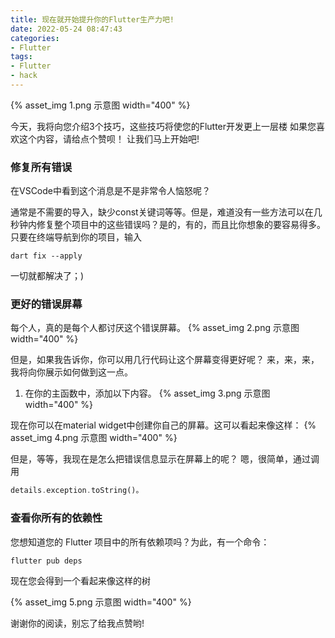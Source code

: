 ```yaml
---
title: 现在就开始提升你的Flutter生产力吧!
date: 2022-05-24 08:47:43
categories:
- Flutter
tags:
- Flutter
- hack
---
```


{% asset_img 1.png 示意图 width="400" %}

今天，我将向您介绍3个技巧，这些技巧将使您的Flutter开发更上一层楼
如果您喜欢这个内容，请给点个赞呗！
让我们马上开始吧!

<!--more-->

### 修复所有错误

在VSCode中看到这个消息是不是非常令人恼怒呢？

通常是不需要的导入，缺少const关键词等等。但是，难道没有一些方法可以在几秒钟内修复整个项目中的这些错误吗？是的，有的，而且比你想象的要容易得多。只要在终端导航到你的项目，输入
```
dart fix --apply
```
一切就都解决了；)

### 更好的错误屏幕

每个人，真的是每个人都讨厌这个错误屏幕。
{% asset_img 2.png 示意图 width="400" %}

但是，如果我告诉你，你可以用几行代码让这个屏幕变得更好呢？
来，来，来，我将向你展示如何做到这一点。

1. 在你的主函数中，添加以下内容。
{% asset_img 3.png 示意图 width="400" %}

现在你可以在material widget中创建你自己的屏幕。这可以看起来像这样：
{% asset_img 4.png 示意图 width="400" %}

但是，等等，我现在是怎么把错误信息显示在屏幕上的呢？
嗯，很简单，通过调用 

```dart
details.exception.toString()。
```

### 查看你所有的依赖性

您想知道您的 Flutter 项目中的所有依赖项吗？为此，有一个命令：
```
flutter pub deps
```
现在您会得到一个看起来像这样的树

{% asset_img 5.png 示意图 width="400" %}

谢谢你的阅读，别忘了给我点赞哟!

<!-- https://tomicriedel.medium.com/3-tips-to-hack-your-flutter-productivity-that-you-can-use-right-away-d809812d7079 -->